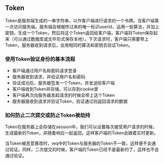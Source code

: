 ## Token

Token是服务端生成的一串字符串，以作客户端进行请求的一个令牌。当客户端第一次访问服务端，服务端会根据传过来的唯一标识userId，运用一些算法，并加上密钥，生成一个Token，然后将这个Token返回给客户端，客户端将Token保存起来（可以通过数据库或文件形式保存本地）。下次请求时，客户端只需要带上Token，服务器收到请求后，会用相同的算法和密钥去验证Token。

### 使用Token验证身份的基本流程

- 客户端通过用户名和密码请求登录
- 服务器收到请求，并验证用户名和密码
- 验证成功后，服务器签发一个Token，并发送给客户端
- 客户端收到Token并存储，可以存到cookie里
- 客户端再次向服务器发起请求的时候会带上这个Token
- 服务器接收到请求并验证Token，验证通过则返回请求的数据

### 如何防止二次提交或防止Token被劫持

Token在服务器上会存储在session中，我们可以设置每次接受用户请求的时候，生成最新的Token，并随着响应一起返回，这样客户端的Token会跟着实时更新。

当Token被恶意篡改时，req中的Token与服务器的Token不一致，这样便不会通过验证。同样，二次提交的时候，客户端的Token已经不是最新的了，这样也不会通过验证。